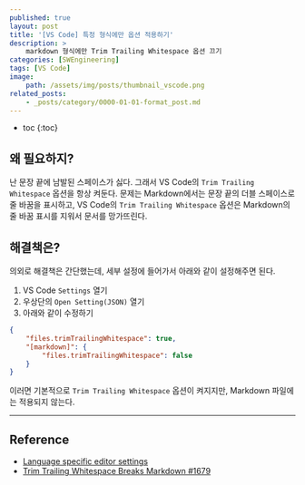 ```yaml
---
published: true
layout: post
title: '[VS Code] 특정 형식에만 옵션 적용하기'
description: >
    markdown 형식에만 Trim Trailing Whitespace 옵션 끄기
categories: [SWEngineering]
tags: [VS Code]
image:
    path: /assets/img/posts/thumbnail_vscode.png
related_posts:
    - _posts/category/0000-01-01-format_post.md
---
```

* toc
{:toc}

## 왜 필요하지?

난 문장 끝에 남발된 스페이스가 싫다. 그래서 VS Code의 `Trim Trailing Whitespace` 옵션을 항상 켜둔다. 문제는 Markdown에서는 문장 끝의 더블 스페이스로 줄 바꿈을 표시하고, VS Code의 `Trim Trailing Whitespace` 옵션은 Markdown의 줄 바꿈 표시를 지워서 문서를 망가뜨린다.  

## 해결책은?

의외로 해결책은 간단했는데, 세부 설정에 들어가서 아래와 같이 설정해주면 된다.  

1. VS Code `Settings` 열기
1. 우상단의 `Open Setting(JSON)` 열기
1. 아래와 같이 수정하기

```json
{
    "files.trimTrailingWhitespace": true,
    "[markdown]": {
        "files.trimTrailingWhitespace": false
    }
}
```

이러면 기본적으로 `Trim Trailing Whitespace` 옵션이 켜지지만, Markdown 파일에는 적용되지 않는다.  

---
## Reference
- [Language specific editor settings](https://code.visualstudio.com/docs/getstarted/settings#_language-specific-editor-settings)
- [Trim Trailing Whitespace Breaks Markdown #1679](https://github.com/microsoft/vscode/issues/1679)